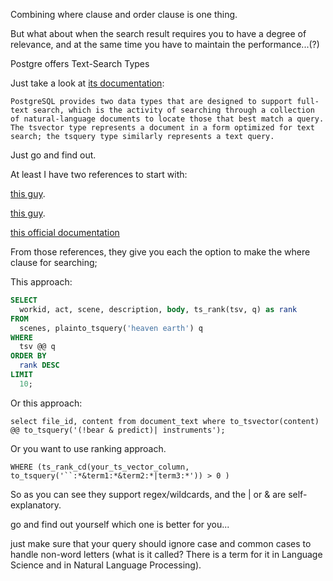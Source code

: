 Combining where clause and order clause is one thing.  

But what about when the search result requires you to have a degree of relevance, and at the same time you have to maintain the performance...(?)  

Postgre offers Text-Search Types  

Just take a look at [its documentation](https://www.postgresql.org/docs/current/datatype-textsearch.html):  

```
PostgreSQL provides two data types that are designed to support full-text search, which is the activity of searching through a collection of natural-language documents to locate those that best match a query. The tsvector type represents a document in a form optimized for text search; the tsquery type similarly represents a text query.
```

Just go and find out.  

At least I have two references to start with:

[this guy](https://medium.com/geekculture/comprehend-tsvector-and-tsquery-in-postgres-for-full-text-search-1fd4323409fc). 

[this guy](https://www.opsdash.com/blog/postgres-full-text-search-golang.html).  

[this official documentation](https://www.postgresql.org/docs/current/textsearch-controls.html)  

From those references, they give you each the option to make the where clause for searching;  

This approach:  

```sql
SELECT
  workid, act, scene, description, body, ts_rank(tsv, q) as rank
FROM
  scenes, plainto_tsquery('heaven earth') q
WHERE
  tsv @@ q
ORDER BY
  rank DESC
LIMIT
  10;
```   

Or this approach:  

```
select file_id, content from document_text where to_tsvector(content) @@ to_tsquery('(!bear & predict)| instruments');
```  

Or you want to use ranking approach. 

```
WHERE (ts_rank_cd(your_ts_vector_column, to_tsquery('``:*&term1:*&term2:*|term3:*')) > 0 )
```


So as you can see they support regex/wildcards, and the | or & are self-explanatory.  

go and find out yourself which one is better for you...  

just make sure that your query should ignore case and common cases to handle non-word letters (what is it called? There is a term for it in Language Science and in Natural Language Processing). 


